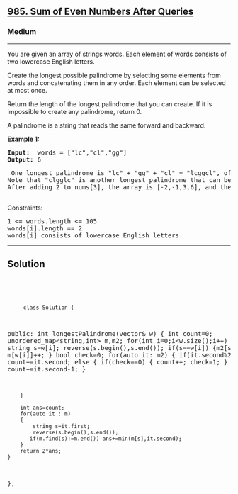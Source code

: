 
<h2><a href="https://leetcode.com/problems/longest-palindrome-by-concatenating-two-letter-words/description/">985. Sum of Even Numbers After Queries</a></h2>
<h3>Medium</h3>
<hr>
<div><p>
You are given an array of strings words. Each element of words consists of two lowercase English letters.

Create the longest possible palindrome by selecting some elements from words and concatenating them in any order. Each element can be selected at most once.

Return the length of the longest palindrome that you can create. If it is impossible to create any palindrome, return 0.

A palindrome is a string that reads the same forward and backward.

 
</p>


<p><strong>Example 1:</strong></p>
<pre><strong>Input:</strong>  words = ["lc","cl","gg"]
<strong>Output:</strong> 6
</pre>
<pre>
 One longest palindrome is "lc" + "gg" + "cl" = "lcggcl", of length 6.
Note that "clgglc" is another longest palindrome that can be created.
After adding 2 to nums[3], the array is [-2,-1,3,6], and the sum of even values is -2 + 6 = 4.
  </pre>
  


Constraints:
<pre>
1 <= words.length <= 105
words[i].length == 2
words[i] consists of lowercase English letters.
</pre>
<hr>
 <h2><strong><b>Solution</b></strong></h2>
 <br>
 <pre>
 
         class Solution {
public:
    int longestPalindrome(vector<string>& w) {
        int count=0;
        unordered_map<string,int> m,m2;
         for(int i=0;i<w.size();i++)
        {
            string s=w[i];
            reverse(s.begin(),s.end());
            if(s==w[i]) {m2[s]++;}
            else m[w[i]]++;
        }
        bool check=0;
        for(auto it: m2)
        { 
            if(it.second%2==0)  count+=it.second;
            else 
            {
                if(check==0) { count++; check=1; }
                count+=it.second-1;
            }

        }

        int ans=count;
        for(auto it : m)
        {
            string s=it.first;
            reverse(s.begin(),s.end());
           if(m.find(s)!=m.end()) ans+=min(m[s],it.second);
        }
        return 2*ans;
    }
};
 </pre>

